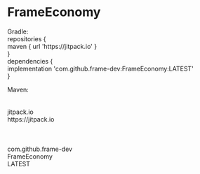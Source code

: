 # FrameEconomy
<!DOCTYPE html>
<html lang="en-US">
	<body>
Gradle:<br>
repositories {<br>
			maven { url 'https://jitpack.io' }<br>
}<br>
dependencies {<br>
	        implementation 'com.github.frame-dev:FrameEconomy:LATEST'<br>
}<br>
		<p>Maven: <br>
		<repositories><br>
		  <repository><br>
		    <id>jitpack.io</id><br>
		    <url>https://jitpack.io</url><br>
		  </repository><br>
	       </repositories><br>
	       <dependency><br>
	         <groupId>com.github.frame-dev</groupId><br>
	         <artifactId>FrameEconomy</artifactId><br>
	         <version>LATEST</version><br>
			</dependency><br></p>
</body>
</html>
